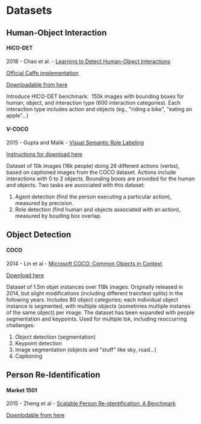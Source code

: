 # Datasets

## Human-Object Interaction

#### HICO-DET

2018 - Chao et al. - [Learning to Detect Human-Object Interactions](https://arxiv.org/abs/1702.05448)

[Official Caffe implementation](https://github.com/ywchao/ho-rcnn)

[Downloadable from here](http://websites.umich.edu/~ywchao/hico/)

Introduce HICO-DET benchmark:  150k images with bounding boxes for human, object, and interaction type (600 interaction categories).
Each interaction type includes action and objects (eg., "riding a bike", "eating an apple"...)

#### V-COCO

2015 - Gupta and Malik - [Visual Semantic Role Labeling](https://arxiv.org/abs/1505.04474)

[Instructions for download here](https://github.com/s-gupta/v-coco)

Dataset of 10k images (16k people) doing 26 different actions (verbs), based on captioned images from the COCO dataset.
Actions include interactions with 0 to 2 objects. Bounding boxes are provided for the human and objects.
Two tasks are associated with this dataset:
1. Agent detection (find the person executing a particular action), measured by precision.
2. Role detection (find human and objects associated with an action), measured by bouding box overlap.

## Object Detection

#### COCO

2014 - Lin et al - [Microsoft COCO: Common Objects in Context](https://arxiv.org/abs/1405.0312)

[Download here](https://cocodataset.org/#download)

Dataset of 1.5m objet instances over 118k images. Originally released in 2014, but slight modifications (including different train/test splits) in the following years.
Includes 80 object categories; each individual object instance is segmented, with multiple objects (sometimes multiple instanes of the same object) per image.
The dataset has been expanded with people segmentation and keypoints. 
Used for multiple tsk, including reoccurring challenges:
1. Object detection (segmentation)
2. Keypoint detection
3. Image segmentation (objects and "stuff" like sky, road...)
4. Captioning

## Person Re-Identification

#### Market 1501

2015 - Zheng et al - [Scalable Person Re-identification: A Benchmark](https://www.cv-foundation.org/openaccess/content_iccv_2015/papers/Zheng_Scalable_Person_Re-Identification_ICCV_2015_paper.pdf)

[Downlodable from here](https://zheng-lab.cecs.anu.edu.au/Project/project_reid.html)
